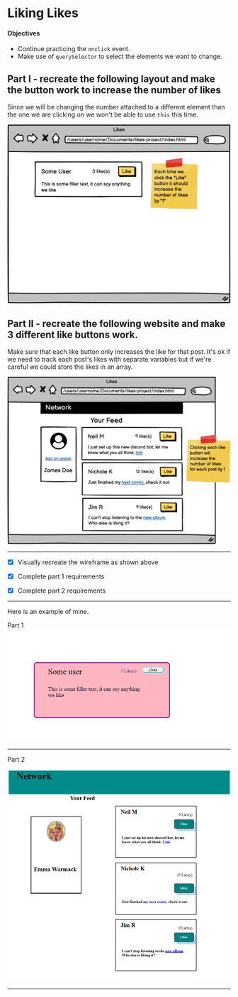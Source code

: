 # Liking Likes


#### Objectives

- Continue practicing the `onclick` event.
- Make use of `querySelector` to select the elements we want to change.

## Part I - recreate the following layout and make the button work to increase the number of likes

Since we will be changing the number attached to a different element than the one we are clicking on we won't be able to use `this` this time.

![alt text](image.png)

## Part II - recreate the following website and make 3 different like buttons work.

Make sure that each like button only increases the like for that post. It's ok if we need to track each post's likes with separate variables but if we're careful we could store the likes in an array.

![alt text](image-1.png)

<hr/>

- [x] Visually recreate the wireframe as shown above

- [x] Complete part 1 requirements

- [x] Complete part 2 requirements


<hr/>

Here is an example of mine. 

Part 1
![alt text](image-2.png)
<hr/>

Part 2

![alt text](image-3.png)

<hr/>